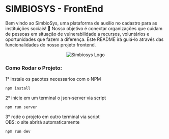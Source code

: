 # SIMBIOSYS - FrontEnd
Bem vindo ao SimbioSys, uma plataforma de auxilio no cadastro para as instituições sociais! 💙 Nosso objetivo é conectar organizações que cuidam de pessoas em situação de vulnerabilidade a recursos, voluntários e oportunidades que fazem a diferença. Este README irá guiá-lo através das funcionalidades do nosso projeto frontend.

<p align="center">
  <img src="https://imgur.com/6s2lH3n.png" alt="Simbiosys Logo">
</p>

### Como Rodar o Projeto:
1° instale os pacotes necessarios com o NPM
```
npm install
```

2° inicie em um terminal o json-server via script
```
npm run server
```

3° rode o projeto em outro terminal via script<br>
OBS: o site abrirá automaticamente
```
npm run dev
```
